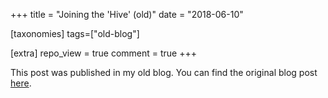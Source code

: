 +++
title = "Joining the 'Hive' (old)"
date = "2018-06-10"

[taxonomies]
tags=["old-blog"]

[extra]
repo_view = true
comment = true
+++

This post was published in my old blog. You can find the original blog post [here](https://viktree.netlify.app/joining-the-hive).
